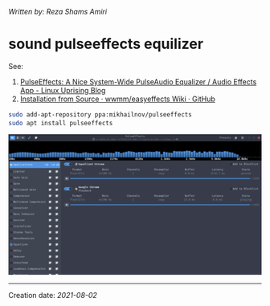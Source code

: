 _Written by: Reza Shams Amiri_
# sound pulseeffects equilizer

See:
1. [PulseEffects: A Nice System-Wide PulseAudio Equalizer / Audio Effects App - Linux Uprising Blog][PANSWPEAEALUB]
2. [Installation from Source · wwmm/easyeffects Wiki · GitHub][IFSWEWG]

``` sh
sudo add-apt-repository ppa:mikhailnov/pulseeffects
sudo apt install pulseeffects
```
![pulseeffects.png](/img/install/pulseeffects.png)
* * *
Creation date: _2021-08-02_

[IFSWEWG]: https://github.com/wwmm/easyeffects/wiki/Installation-from-Source
[PANSWPEAEALUB]: https://www.linuxuprising.com/2018/05/pulseeffects-nice-system-wide.html